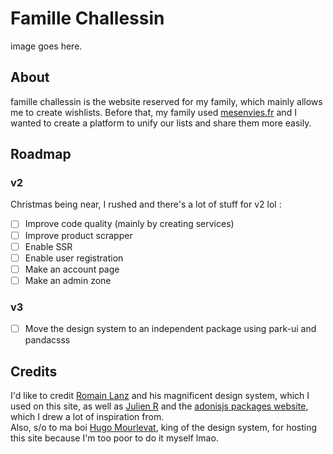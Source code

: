 # Famille Challessin
image goes here.

## About
famille challessin is the website reserved for my family, which mainly allows me to create wishlists. 
Before that, my family used [mesenvies.fr](https://www.mesenvies.fr) and I wanted to create a platform to unify our lists and share them more easily.

## Roadmap 
### v2
Christmas being near, I rushed and there's a lot of stuff for v2 lol :
- [ ] Improve code quality (mainly by creating services)
- [ ] Improve product scrapper
- [ ] Enable SSR
- [ ] Enable user registration
- [ ] Make an account page
- [ ] Make an admin zone

### v3
- [ ] Move the design system to an independent package using park-ui and pandacsss

## Credits
I'd like to credit [Romain Lanz](https://github.com/romainlanz) and his magnificent design system, which I used on this site, as well as [Julien R](https://github.com/Julien-R44) and the [adonisjs packages website](https://github.com/adonisjs-community/adonis-packages), which I drew a lot of inspiration from.  
Also, s/o to ma boi [Hugo Mourlevat](https://hugo.mourlev.at/), king of the design system, for hosting this site because I'm too poor to do it myself lmao.
